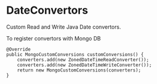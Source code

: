 # DateConvertors

Custom Read and Write Java Date convertors.

To register convertors with Mongo DB

	@Override
	public MongoCustomConversions customConversions() {
	    converters.add(new ZonedDateTimeReadConverter());
	    converters.add(new ZonedDateTimeWriteConverter());
	    return new MongoCustomConversions(converters);
	}
